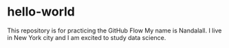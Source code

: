 # hello-world
This repository is for practicing the GitHub Flow
My name is Nandalall. I live in New York city and I am excited to study data science. 

